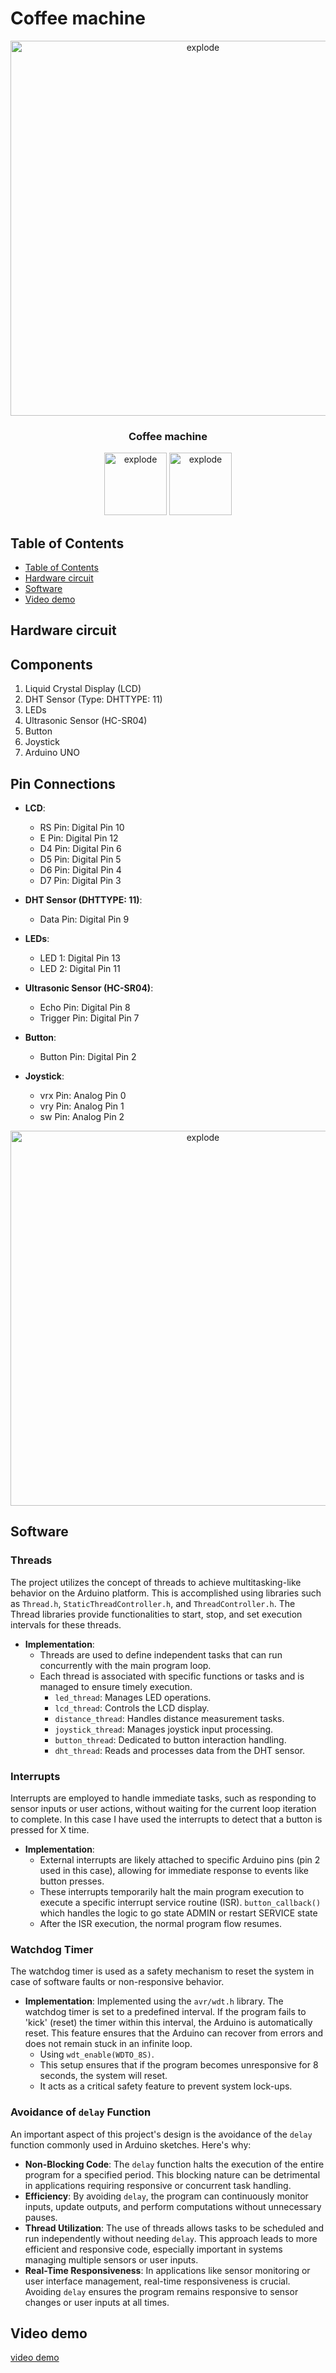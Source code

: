 #  Coffee machine

<div align="center">
<img width=600px src="https://github.com/GuilleAQ/cafe_machine/blob/main/resources/figures/1.jpg" alt="explode"></a> 
</div>

<h3 align="center">  Coffee machine </h3>


<div align="center">
<img width=100px src="https://img.shields.io/badge/status-finished-brightgreen" alt="explode"></a>
<img width=100px src="https://img.shields.io/badge/license-Apache-orange" alt="explode"></a>
</div>


## Table of Contents
- [Table of Contents](#table-of-contents)
- [Hardware circuit](#Hardware-circuit)
- [Software](#Vector-creation)
- [Video demo](#Video-demo)


## Hardware circuit
## Components

1. Liquid Crystal Display (LCD)
2. DHT Sensor (Type: DHTTYPE: 11)
3. LEDs
4. Ultrasonic Sensor (HC-SR04)
5. Button
6. Joystick
7. Arduino UNO

## Pin Connections

- **LCD**:
  - RS Pin: Digital Pin 10
  - E Pin: Digital Pin 12
  - D4 Pin: Digital Pin 6
  - D5 Pin: Digital Pin 5
  - D6 Pin: Digital Pin 4
  - D7 Pin: Digital Pin 3

- **DHT Sensor (DHTTYPE: 11)**:
  - Data Pin: Digital Pin 9

- **LEDs**:
  - LED 1: Digital Pin 13
  - LED 2: Digital Pin 11

- **Ultrasonic Sensor (HC-SR04)**:
  - Echo Pin: Digital Pin 8
  - Trigger Pin: Digital Pin 7

- **Button**:
  - Button Pin: Digital Pin 2

- **Joystick**:
  - vrx Pin: Analog Pin 0
  - vry Pin: Analog Pin 1
  - sw Pin: Analog Pin 2


<div align="center">
<img width=600px src="https://github.com/GuilleAQ/cafe_machine/blob/main/resources/figures/circucito.jpg" alt="explode"></a> 
</div>

## Software

### Threads

The project utilizes the concept of threads to achieve multitasking-like behavior on the Arduino platform. This is accomplished using libraries such as `Thread.h`, `StaticThreadController.h`, and `ThreadController.h`. The Thread libraries provide functionalities to start, stop, and set execution intervals for these threads.

- **Implementation**: 
  - Threads are used to define independent tasks that can run concurrently with the main program loop.
  - Each thread is associated with specific functions or tasks and is managed to ensure timely execution.
      - `led_thread`: Manages LED operations.
      - `lcd_thread`: Controls the LCD display.
      - `distance_thread`: Handles distance measurement tasks.
      - `joystick_thread`: Manages joystick input processing.
      - `button_thread`: Dedicated to button interaction handling.
      - `dht_thread`: Reads and processes data from the DHT sensor.

### Interrupts

Interrupts are employed to handle immediate tasks, such as responding to sensor inputs or user actions, without waiting for the current loop iteration to complete. In this case I have used the interrupts to detect that a button is pressed for X time.

- **Implementation**:
  - External interrupts are likely attached to specific Arduino pins (pin 2 used in this case), allowing for immediate response to events like button presses.
  - These interrupts temporarily halt the main program execution to execute a specific interrupt service routine (ISR). `button_callback()` which handles the logic to go state ADMIN or restart SERVICE state
  - After the ISR execution, the normal program flow resumes.

### Watchdog Timer

The watchdog timer is used as a safety mechanism to reset the system in case of software faults or non-responsive behavior.

- **Implementation**:
Implemented using the `avr/wdt.h` library. The watchdog timer is set to a predefined interval. If the program fails to 'kick' (reset) the timer within this interval, the Arduino is automatically reset. This feature ensures that the Arduino can recover from errors and does not remain stuck in an infinite loop.
  - Using `wdt_enable(WDTO_8S)`.
  - This setup ensures that if the program becomes unresponsive for 8 seconds, the system will reset.
  - It acts as a critical safety feature to prevent system lock-ups.

### Avoidance of `delay` Function

An important aspect of this project's design is the avoidance of the `delay` function commonly used in Arduino sketches. Here's why:

- **Non-Blocking Code**: The `delay` function halts the execution of the entire program for a specified period. This blocking nature can be detrimental in applications requiring responsive or concurrent task handling.
- **Efficiency**: By avoiding `delay`, the program can continuously monitor inputs, update outputs, and perform computations without unnecessary pauses.
- **Thread Utilization**: The use of threads allows tasks to be scheduled and run independently without needing `delay`. This approach leads to more efficient and responsive code, especially important in systems managing multiple sensors or user inputs.
- **Real-Time Responsiveness**: In applications like sensor monitoring or user interface management, real-time responsiveness is crucial. Avoiding `delay` ensures the program remains responsive to sensor changes or user inputs at all times.


## Video demo

[video demo](https://urjc-my.sharepoint.com/personal/g_alcocer_2020_alumnos_urjc_es/_layouts/15/stream.aspx?id=%2Fpersonal%2Fg%5Falcocer%5F2020%5Falumnos%5Furjc%5Fes%2FDocuments%2Fvideosgit%2Fdemo%2Emp4&referrer=StreamWebApp%2EWeb&referrerScenario=AddressBarCopied%2Eview)
